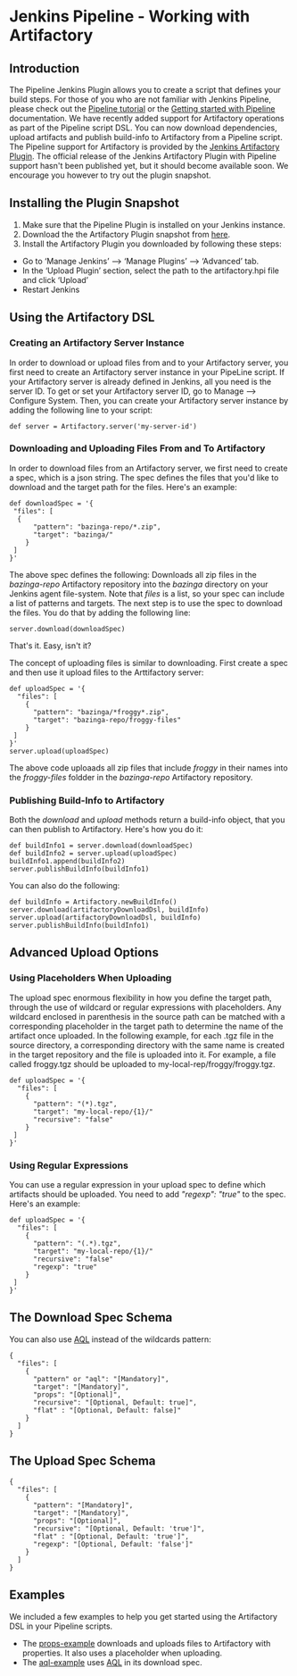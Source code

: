 # Jenkins Pipeline - Working with Artifactory

## Introduction
The Pipeline Jenkins Plugin allows you to create a script that defines your build steps. 
For those of you who are not familiar with Jenkins Pipeline, please check out the [Pipeline tutorial](https://github.com/jenkinsci/pipeline-plugin/blob/master/TUTORIAL.md) or the [Getting started with Pipeline](https://jenkins.io/doc/pipeline/) documentation.
We have recently added support for Artifactory operations as part of the Pipeline script DSL. 
You can now download dependencies, upload artifacts and publish build-info to Artifactory from a Pipeline script.
The Pipeline support for Artifactory is provided by the [Jenkins Artifactory Plugin](https://github.com/JFrogDev/jenkins-artifactory-plugin). 
The official release of the Jenkins Artifactory Plugin with Pipeline support hasn't been published yet,
but it should become available soon.
We encourage you however to try out the plugin snapshot.

## Installing the Plugin Snapshot
1. Make sure that the Pipeline Plugin is installed on your Jenkins instance.
2. Download the the Artifactory Plugin snapshot from [here](https://bintray.com/jfrog/jfrog-jars/download_file?file_path=artifactory.hpi).
3. Install the Artifactory Plugin you downloaded by following these steps:
  * Go to ‘Manage Jenkins’ --> ‘Manage Plugins’ --> ‘Advanced’ tab.
  * In the ‘Upload Plugin’ section, select the path to the artifactory.hpi file and click ‘Upload’
  * Restart Jenkins

## Using the Artifactory DSL
### Creating an Artifactory Server Instance
In order to download or upload files from and to your Artifactory server, you first
need to create an Artifactory server instance in your PipeLine script. 
If your Artifactory server is already defined in Jenkins, all you need is the server ID. 
To get or set your Artifactory server ID, go to Manage --> Configure System.
Then, you can create your Artifactory server instance by adding the following line to your script:
```
def server = Artifactory.server('my-server-id')
```
### Downloading and Uploading Files From and To Artifactory
In order to download files from an Artifactory server, we first need to create a spec, 
which is a json string. 
The spec defines the files that you'd like to download and the target path for the files. 
Here's an example:
```
def downloadSpec = '{
 "files": [
  {
      "pattern": "bazinga-repo/*.zip",
      "target": "bazinga/"
    }
 ]
}'
```
The above spec defines the following:
Downloads all zip files in the *bazinga-repo* Artifactory repository into the 
*bazinga* directory on your Jenkins agent file-system.
Note that *files* is a list, so your spec can include a list of patterns and targets.
The next step is to use the spec to download the files. You do that by adding the following line:
```
server.download(downloadSpec)
```
That's it. Easy, isn't it?

The concept of uploading files is similar to downloading. First create a spec and then use it upload files to the Arttifactory server:
```
def uploadSpec = '{
  "files": [
    {
      "pattern": "bazinga/*froggy*.zip",
      "target": "bazinga-repo/froggy-files"
    }
 ]
}'
server.upload(uploadSpec)
```
The above code uploaads all zip files that include *froggy* in their names into the *froggy-files* foldder in the *bazinga-repo* Artifactory repository.

### Publishing Build-Info to Artifactory
Both the *download* and *upload* methods return a build-info object, that you can then 
publish to Artifactory. Here's how you do it:
```
def buildInfo1 = server.download(downloadSpec)
def buildInfo2 = server.upload(uploadSpec)
buildInfo1.append(buildInfo2)
server.publishBuildInfo(buildInfo1)
```
You can also do the following:
```
def buildInfo = Artifactory.newBuildInfo()
server.download(artifactoryDownloadDsl, buildInfo)
server.upload(artifactoryDownloadDsl, buildInfo)
server.publishBuildInfo(buildInfo1)
```

## Advanced Upload Options
### Using Placeholders When Uploading
The upload spec enormous flexibility in how you define the target path, through the use of wildcard or regular expressions with placeholders.
Any wildcard enclosed in parenthesis in the source path can be matched with a corresponding placeholder in the target path to determine the name of the artifact once uploaded.
In the following example, for each .tgz file in the source directory, a corresponding directory with the same name 
is created in the target repository and the file is uploaded into it. 
For example, a file called froggy.tgz should be uploaded to my-local-rep/froggy/froggy.tgz.
```
def uploadSpec = '{
  "files": [
    {
      "pattern": "(*).tgz",
      "target": "my-local-repo/{1}/"
      "recursive": "false"
    }
 ]
}'
```
### Using Regular Expressions
You can use a regular expression in your upload spec to define which artifacts should be uploaded.
You need to add *"regexp": "true"* to the spec.
Here's an example:
```
def uploadSpec = '{
  "files": [
    {
      "pattern": "(.*).tgz",
      "target": "my-local-repo/{1}/"
      "recursive": "false"
      "regexp": "true"
    }
 ]
}'
```

## The Download Spec Schema
You can also use [AQL](https://www.jfrog.com/confluence/display/RTF/Artifactory+Query+Language) instead of the wildcards pattern:
```
{
  "files": [
    {
      "pattern" or "aql": "[Mandatory]",
      "target": "[Mandatory]",
      "props": "[Optional]",
      "recursive": "[Optional, Default: true]",
      "flat" : "[Optional, Default: false]"      
    }
  ]
}
```
## The Upload Spec Schema
```
{
  "files": [
    {
      "pattern": "[Mandatory]",
      "target": "[Mandatory]",
      "props": "[Optional]",
      "recursive": "[Optional, Default: 'true']",
      "flat" : "[Optional, Default: 'true']",
      "regexp": "[Optional, Default: 'false']"
    }
  ]
}
```
## Examples
We included a few examples to help you get started using the Artifactory DSL in your Pipeline scripts.

* The [props-example](props-example]) downloads and uploads files to Artifactory with properties. It also uses a placeholder when uploading.
* The [aql-example](aql-example]) uses [AQL](https://www.jfrog.com/confluence/display/RTF/Artifactory+Query+Language) in its download spec.
